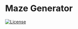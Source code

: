 # Maze Generator

[![License](http://img.shields.io/:license-mit-blue.svg)](https://github.com/alexebaker/python-maze_generator/blob/master/LICENSE)
